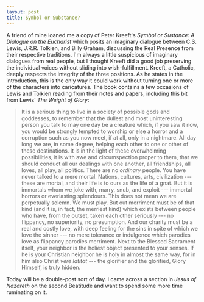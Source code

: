 ```yaml
---
layout: post
title: Symbol or Substance?
---
```


A friend of mine loaned me a copy of Peter Kreeft's _Symbol or Sustance: A
Dialogue on the Eucharist_ which posits an imaginary dialogue between C.S.
Lewis, J.R.R. Tolkien, and Billy Graham, discussing the Real Presence from their
respective traditions. I'm always a little suspicious of imaginary dialogues
from real people, but I thought Kreeft did a good job preserving the individual
voices without sliding into wish-fulfillment. Kreeft, a Catholic, deeply
respects the integrity of the three positions. As he states in the introduction,
this is the only way it could work without turning one or more of the characters
into caricatures. The book contains a few occasions of Lewis and Tolkien reading
from their notes and papers, including this bit from Lewis' _The Weight of Glory_:

>It is a serious thing to live in a society of possible gods and goddesses, to
remember that the dullest and most uninteresting person you talk to may one day
be a creature which, if you saw it now, you would be strongly tempted to
worship or else a horror and a corruption such as you now meet, if at all, only
in a nightmare. All day long we are, in some degree, helping each other to one
or other of these destinations. It is in the light of these overwhelming
possibilities, it is with awe and circumspection proper to them, that we should
conduct all our dealings with one another, all friendships, all loves, all
play, all politics. There are no _ordinary_ people. You have never talked to a
mere mortal. Nations, cultures, arts, civilization --- these are mortal, and
their life is to ours as the life of a gnat. But it is immortals whom we joke
with, marry, snub, and exploit --- immortal horrors or everlasting splendours.
This does not mean we are perpetually solemn. We must play. But out merriment
must be of that kind (and it is, in fact, the merriest kind) which exists
between people who have, from the outset, taken each other seriously --- no
flippancy, no superiority, no presumption. And our charity must be a real and
costly love, with deep feeling for the sins in spite of which we love the
sinner --- no mere tolerance or indulgence which parodies love as flippancy
parodies merriment. Next to the Blessed Sacrament itself, your neighbor is the
holiest object presented to your senses. If he is your Christian neighbor he is
holy in almost the same way, for in him also Christ _vere latitat_ --- the
glorifier and the glorified, Glory Himself, is truly hidden.

Today will be a double-post sort of day. I came across a section in _Jesus of
Nazareth_ on the second Beatitude and want to spend some more time ruminating on
it. 
